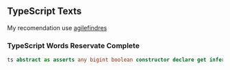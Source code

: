 ## TypeScript Texts
 
 My recomendation use [agilefindres](https://agilefingers.com/custom-texts)


### TypeScript Words Reservate Complete
```ts
ts abstract as asserts any bigint boolean constructor declare get infer is keyof module namespace never readonly require number object set string symbol type undefined unique unknown
```
